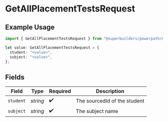 # GetAllPlacementTestsRequest

## Example Usage

```typescript
import { GetAllPlacementTestsRequest } from "@superbuilders/powerpath/models/operations";

let value: GetAllPlacementTestsRequest = {
  student: "<value>",
  subject: "<value>",
};
```

## Fields

| Field                        | Type                         | Required                     | Description                  |
| ---------------------------- | ---------------------------- | ---------------------------- | ---------------------------- |
| `student`                    | *string*                     | :heavy_check_mark:           | The sourcedId of the student |
| `subject`                    | *string*                     | :heavy_check_mark:           | The subject name             |